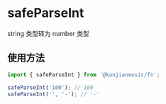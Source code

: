 # safeParseInt
string 类型转为 number 类型

## 使用方法

```ts
import { safeParseInt } from '@kanjianmusic/fn';

safeParseInt('100'); // 100
safeParseInt('', '-'); // '-'
```
